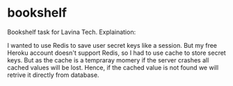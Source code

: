 # bookshelf
Bookshelf task for Lavina Tech. 
Explaination:

I wanted to use Redis to save user secret keys like a session. 
But my free Heroku account doesn't support Redis, so I had to use cache to store secret keys.
But as the cache is a tempraray momery if the server crashes all cached values will be lost. 
Hence, if the cached value is not found we will retrive it directly from database.

